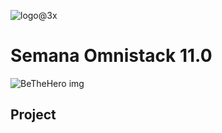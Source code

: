  ![logo@3x](https://user-images.githubusercontent.com/23077892/78855376-1e93a980-79fa-11ea-87b8-a4adc1dfd7a3.png)


# Semana Omnistack 11.0

![BeTheHero img](https://user-images.githubusercontent.com/23077892/78857571-22c2c580-7a00-11ea-9aa3-dfd95224c1fd.png)

## Project
